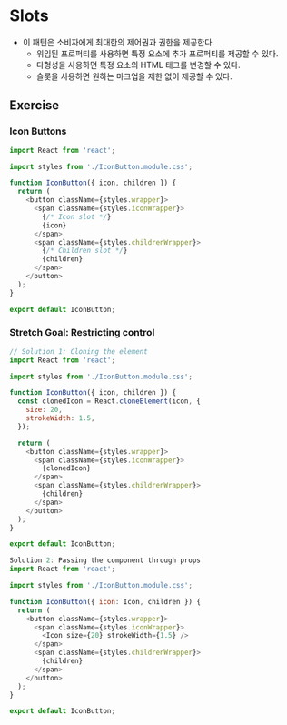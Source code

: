 # Slots
* 이 패턴은 소비자에게 최대한의 제어권과 권한을 제공한다.
    * 위임된 프로퍼티를 사용하면 특정 요소에 추가 프로퍼티를 제공할 수 있다.
    * 다형성을 사용하면 특정 요소의 HTML 태그를 변경할 수 있다.
    * 슬롯을 사용하면 원하는 마크업을 제한 없이 제공할 수 있다.

## Exercise
### Icon Buttons
```js
import React from 'react';

import styles from './IconButton.module.css';

function IconButton({ icon, children }) {
  return (
    <button className={styles.wrapper}>
      <span className={styles.iconWrapper}>
        {/* Icon slot */}
        {icon}
      </span>
      <span className={styles.childrenWrapper}>
        {/* Children slot */}
        {children}
      </span>
    </button>
  );
}

export default IconButton;
```

### Stretch Goal: Restricting control
```js
// Solution 1: Cloning the element
import React from 'react';

import styles from './IconButton.module.css';

function IconButton({ icon, children }) {
  const clonedIcon = React.cloneElement(icon, {
    size: 20,
    strokeWidth: 1.5,
  });

  return (
    <button className={styles.wrapper}>
      <span className={styles.iconWrapper}>
        {clonedIcon}
      </span>
      <span className={styles.childrenWrapper}>
        {children}
      </span>
    </button>
  );
}

export default IconButton;
```
```js
Solution 2: Passing the component through props
import React from 'react';

import styles from './IconButton.module.css';

function IconButton({ icon: Icon, children }) {
  return (
    <button className={styles.wrapper}>
      <span className={styles.iconWrapper}>
        <Icon size={20} strokeWidth={1.5} />
      </span>
      <span className={styles.childrenWrapper}>
        {children}
      </span>
    </button>
  );
}

export default IconButton;
```

### 